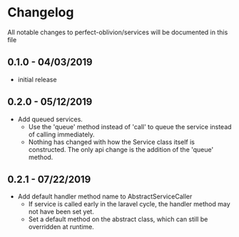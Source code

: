 # Changelog

All notable changes to perfect-oblivion/services will be documented in this file

## 0.1.0 - 04/03/2019

-   initial release

## 0.2.0 - 05/12/2019

-   Add queued services.
    - Use the 'queue' method instead of 'call' to queue the service instead of calling immediately.
    - Nothing has changed with how the Service class itself is constructed. The only api change is the
      addition of the 'queue' method.

## 0.2.1 - 07/22/2019

-   Add default handler method name to AbstractServiceCaller
      - If service is called early in the laravel cycle, the handler method may not have been set yet.
      - Set a default method on the abstract class, which can still be overridden at runtime.
